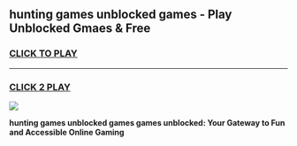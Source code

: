 
## hunting games unblocked games - Play Unblocked Gmaes & Free
<h3>
<a href="https://news.freeplayer.one?title=hunting_games_unblocked_games&ref=16F">CLICK TO PLAY</a></h3>
<hr>

<h3>
<a href="https://news.freeplayer.one?title=hunting_games_unblocked_games&ref=16F">CLICK 2 PLAY</a>
  
</h3>

<a href="https://news.freeplayer.one?title=hunting_games_unblocked_games&ref=16F/"><img src="https://clearcache.store/games.png"></a>


**hunting games unblocked games games unblocked: Your Gateway to Fun and Accessible Online Gaming**
